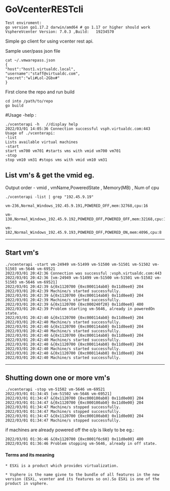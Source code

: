 # GoVcenterRESTcli
    Test enviroment: 
    go version go1.17.2 darwin/amd64 # go 1.17 or higher should work
    VsphereVcenter Version:	7.0.3 ,Build:	19234570
    

Simple go client for using vcenter rest api.

Sample user/pass json file

    cat ~/.vmwarepass.json
    {
    "host":"host1.virtualdc.local",
    "username":"staff@virtualdc.com",
    "secret":"wli#Lol-2Gbv#"
    }


First clone the repo and run build

    cd into /path/to/repo
    go build

#Usage -help :
    

    ./vcenterapi -h   //display help
    2022/03/01 14:05:36 Connection successful vsph.virtualdc.com:443
    Usage of ./vcenterapi:
    -list
    Lists available virtual machines
    -start
    start vm700 vm701 #starts vms with vmid vm700 vm701
    -stop
    stop vm10 vm31 #stops vms with vmid vm10 vm31

        
        
List vm's & get the vmid eg. 
--------------------------------------------------------------------------

Output order - vmid , vmName,PoweredState  , Memory(MB) , Num of cpu

    ./vcenterapi -list | grep "192.45.9.19" 

    vm-236,Normal_Windows_192.45.9.191,POWERED_OFF,mem:32768,cpu:16

    vm-138,Normal_Windows_192.45.9.192,POWERED_OFF,POWERED_OFF,mem:32168,cpu:18

    vm-182,Normal_Windows_192.45.9.193,POWERED_OFF,POWERED_ON,mem:4096,cpu:8

--------------------------------------------------------------------------
Start vm's
--------------------------------------------------------------------------
    ./vcenterapi -start vm-24949 vm-51499 vm-51500 vm-51501 vm-51502 vm-51503 vm-5646 vm-69521
    2022/03/01 20:42:36 Connection was successful :vsph.virtualdc.com:443
    2022/03/01 20:42:36 [vm-24949 vm-51499 vm-51500 vm-51501 vm-51502 vm-51503 vm-5646 vm-69521]
    2022/03/01 20:42:39 &{0x1120700 {0xc000114ab0} 0x11d0ee0} 204
    2022/03/01 20:42:39 Machine/s started successfully.
    2022/03/01 20:42:39 &{0x1120700 {0xc000114ab0} 0x11d0ee0} 204
    2022/03/01 20:42:39 Machine/s started successfully.
    2022/03/01 20:42:39 &{0x1120700 {0xc000240f20} 0x11d0ee0} 400
    2022/03/01 20:42:39 Problem starting vm-5646, already in poweredOn state.
    2022/03/01 20:42:40 &{0x1120700 {0xc000114ab0} 0x11d0ee0} 204
    2022/03/01 20:42:40 Machine/s started successfully.
    2022/03/01 20:42:40 &{0x1120700 {0xc000114ab0} 0x11d0ee0} 204
    2022/03/01 20:42:40 Machine/s started successfully.
    2022/03/01 20:42:40 &{0x1120700 {0xc000114ab0} 0x11d0ee0} 204
    2022/03/01 20:42:40 Machine/s started successfully.
    2022/03/01 20:42:40 &{0x1120700 {0xc000114ab0} 0x11d0ee0} 204
    2022/03/01 20:42:40 Machine/s started successfully.
    2022/03/01 20:42:40 &{0x1120700 {0xc000114ab0} 0x11d0ee0} 204
    2022/03/01 20:42:40 Machine/s started successfully.


--------------------------------------------------------------------------
Shutting down one or more vm's
--------------------------------------------------------------------------

    ./vcenterapi -stop vm-51502 vm-5646 vm-69521
    2022/03/01 01:34:45 [vm-51502 vm-5646 vm-69521]
    2022/03/01 01:34:47 &{0x1120700 {0xc000100ab0} 0x11d0e00} 204
    2022/03/01 01:34:47 &{0x1120700 {0xc000100ab0} 0x11d0e00} 204
    2022/03/01 01:34:47 Machine/s stopped successfully.
    2022/03/01 01:34:47 Machine/s stopped successfully.
    2022/03/01 01:34:47 &{0x1120700 {0xc000100ab0} 0x11d0e00} 204
    2022/03/01 01:34:47 Machine/s stopped successfully.
if machines are already powered off the o/p is likely to be eg.:

    2022/03/01 01:36:46 &{0x1120700 {0xc0001f6c60} 0x11d0e00} 400
    2022/03/01 01:36:46 Problem stopping vm-5646, already in off state.

#### **Terms and its meaning**

    * ESXi is a product which provides virtualization.
    
    * Vsphere is the name givne to the bundle of all features in the new version (ESXi, vcenter and its features so on).So ESXi is one of the product in vsphere.
